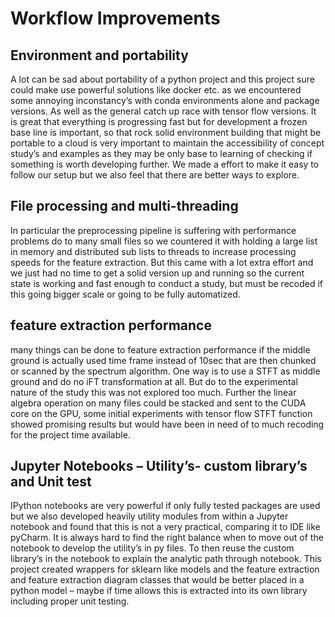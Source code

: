 # Workflow Improvements

## Environment and portability
A lot can be sad about portability of a python project and this project sure could make use powerful solutions like docker etc. as we encountered some annoying inconstancy’s with conda environments alone and package versions. As well as the general catch up race with tensor flow versions. It is great that everything is progressing fast but for development a frozen base line is important, so that rock solid environment building that might be portable to a cloud is very important to maintain the accessibility of concept study’s and examples as they may be only base to learning of checking if something is worth developing further. We made a effort to make it easy to follow our setup but we also feel that there are better ways to explore.

## File processing and multi-threading
In particular the preprocessing pipeline is suffering with performance problems do to many small files so we countered it with holding a large list in memory and distributed sub lists to threads to increase processing speeds for the feature extraction. But this came with a lot extra effort and we just had no time to get a solid version up and running so the current state is working and fast enough to conduct a study, but must be recoded if this going bigger scale or going to be fully automatized.

## feature extraction performance
many things can be done to feature extraction performance if the middle ground is actually used time frame instead of 10sec that are then chunked or scanned by the spectrum algorithm. One way is to use a STFT as middle ground and do no iFT transformation at all. But do to the experimental nature of the study this was not explored too much.
Further the linear algebra operation on many files could be stacked and sent to the CUDA core on the GPU, some initial experiments with tensor flow STFT function showed promising results but would have been in need of to much recoding for the project time available.

## Jupyter Notebooks – Utility’s- custom library’s and Unit test
IPython notebooks are very powerful if only fully tested packages are used but we also developed heavily utility modules from within a Jupyter notebook and found that this is not a very practical, comparing it to IDE like pyCharm. It is always hard to find the right balance when to move out of the notebook to develop the utility’s in py files. To then reuse the custom library’s in the notebook to explain the analytic path through notebook.
This project created wrappers for sklearn like models and the feature extraction and feature extraction diagram classes that would be better placed in a python model – maybe if time allows this is extracted into its own library including proper unit testing.
